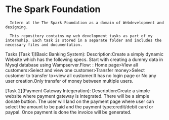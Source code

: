 # The Spark Foundation 
      Intern at the The Spark Foundation as a domain of Webdevelopment and designing.

      This repository contains my web development tasks as part of my internship. Each task is stored in a separate folder and includes the necessary files and documentation.

Tasks [Task 1](Basic Banking System): Description:Create a simply dynamic Website which has the following specs. Start with creating a dummy data in Mysql database using Wampserver.Flow: : Home page>VIew all customers>Select and view one customer>Transfer money>Select customer to transfer to>view all customer.It has no login page or No any user creation.Only transfer of money between multiple users.

[Task 2](Payment Gateway Integeration): Description:Create a simple website where payment gateway is integrated. There will be a simple donate buttion. The user will land on the payment page where user can select the amount to be paid and the payment type:credit/debit card or paypal. Once payment is done the invoice will be generated.
